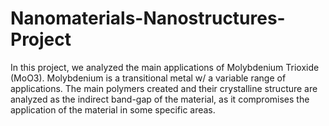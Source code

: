 # Nanomaterials-Nanostructures-Project
In this project, we analyzed the main applications of Molybdenium Trioxide (MoO3). Molybdenium is a transitional metal w/ a variable range of applications. The main polymers created and their crystalline structure are analyzed as the indirect band-gap of the material, as it compromises the application of the material in some specific areas.
